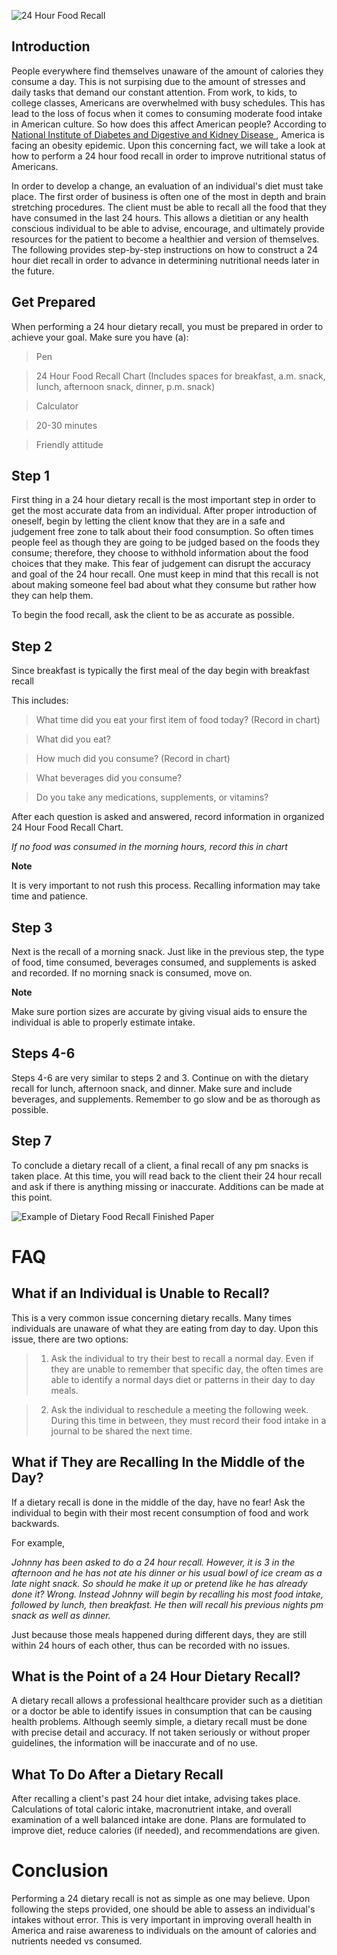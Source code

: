 ![ 24 Hour Food Recall ]( https://github.com/lakinsimmerman/Dietary-Food-Recall/blob/master/ll.jpg )
## Introduction ## 
People everywhere find themselves unaware of the amount of calories they consume a day.
This is not surpising due to the amount of stresses and daily tasks that demand our constant attention. From work, to kids, to college classes, Americans are overwhelmed with busy schedules. 
This has lead to the loss of focus when it comes to consuming moderate food intake in American culture. 
So how does this affect American people? 
According to [ National Institute of Diabetes and Digestive and Kidney Disease ]( https://www.niddk.nih.gov/health-information/health-statistics/overweight-obesity), America is facing an obesity epidemic. Upon this concerning fact, we will take a look at how to perform a 24 hour food recall in order to improve nutritional status of Americans.


In order to develop a change, an evaluation of an individual's diet must take place. 
The first order of business is often one of the most in depth and brain stretching procedures. 
The client must be able to recall all the food that they have consumed in the last 24 hours. 
This allows a dietitian or any health conscious individual to be able to advise, encourage, and ultimately provide resources for the patient to become a healthier and version of themselves. 
The following provides step-by-step instructions on how to construct a 24 hour diet recall in order to advance in determining nutritional needs later in the future.

## Get Prepared ##
When performing a 24 hour dietary recall, you must be prepared in order to achieve your goal. Make sure you have (a):
>Pen

>24 Hour Food Recall Chart (Includes spaces for breakfast, a.m. snack, lunch, afternoon snack, dinner, p.m. snack)

>Calculator

>20-30 minutes

>Friendly attitude



## Step 1 ##
First thing in a 24 hour dietary recall is the most important step in order to get the most accurate data from an individual. 
After proper introduction of oneself, begin by letting the client know that they are in a safe and judgement free zone to talk about their food consumption. 
So often times people feel as though they are going to be judged based on the foods they consume; therefore, they choose to withhold information about the food choices that they make.
This fear of judgement can disrupt the accuracy and goal of the 24 hour recall. 
One must keep in mind that this recall is not about making someone feel bad about what they consume but rather how they can help them. 

To begin the food recall, ask the client to be as accurate as possible.

## Step 2 ##
Since breakfast is typically the first meal of the day begin with breakfast recall

This includes:

>What time did you eat your first item of food today? (Record in chart) 

>What did you eat? 

>How much did you consume? (Record in chart) 

>What beverages did you consume? 

>Do you take any medications, supplements, or vitamins? 

After each question is asked and answered, record information in organized 24 Hour Food Recall Chart. 

*If no food was consumed in the morning hours, record this in chart* 

**Note**

It is very important to not rush this process. Recalling information may take time and patience. 

## Step 3 ##
Next is the recall of a morning snack. Just like in the previous step, the type of food, time consumed, beverages consumed, and supplements is asked and recorded. If no morning snack is consumed, move on. 

**Note** 

Make sure portion sizes are accurate by giving visual aids to ensure the individual is able to properly estimate intake.

## Steps 4-6 ##
Steps 4-6 are very similar to steps 2 and 3.
Continue on with the dietary recall for lunch, afternoon snack, and dinner. Make sure and include beverages, and supplements. 
Remember to go slow and be as thorough as possible. 

## Step 7 ##
To conclude a dietary recall of a client, a final recall of any pm snacks is taken place. 
At this time, you will read back to the client their 24 hour recall and ask if there is anything missing or inaccurate. 
Additions can be made at this point.

![ Example of Dietary Food Recall Finished Paper ](https://github.com/lakinsimmerman/Dietary-Food-Recall/blob/master/th3AOK1F13.jpg)


# FAQ #
## What if an Individual is Unable to Recall? ##

This is a very common issue concerning dietary recalls. Many times individuals are unaware of what they are eating from day to day. 
Upon this issue, there are two options:

>1. Ask the individual to try their best to recall a normal day. Even if they are unable to remember that specific day, the often times are able to identify a normal days diet or patterns in their day to day meals. 

>2. Ask the individual to reschedule a meeting the following week. During this time in between, they must record their food intake in a journal to be shared the next time. 

## What if They are Recalling In the Middle of the Day? 

If a dietary recall is done in the middle of the day, have no fear!
Ask the individual to begin with their most recent consumption of food and work backwards. 

For example, 

*Johnny has been asked to do a 24 hour recall. However, it is 3 in the afternoon and he has not ate his dinner or his usual bowl of ice cream as a late night snack. So should he make it up or pretend like he has already done it? Wrong. Instead Johnny will begin by recalling his most food intake, followed by lunch, then breakfast. He then will recall his previous nights pm snack as well as dinner.*

Just because those meals happened during different days, they are still within 24 hours of each other, thus can be recorded with no issues. 

## What is the Point of a 24 Hour Dietary Recall?

A dietary recall allows a professional healthcare provider such as a dietitian or a doctor be able to identify issues in consumption that can be causing health problems.
Although seemly simple, a dietary recall must be done with precise detail and accuracy. 
If not taken seriously or without proper guidelines, the information will be inaccurate and of no use. 

## What To Do After a Dietary Recall ##
After recalling a client's past 24 hour diet intake, advising takes place. Calculations of total caloric intake, macronutrient intake, and overall examination of a well balanced intake are done. 
Plans are formulated to improve diet, reduce calories (if needed), and recommendations are given.  

# Conclusion #
Performing a 24 dietary recall is not as simple as one may believe. 
Upon following the steps provided, one should be able to assess an individual's intakes without error. 
This is very important in improving overall health in America and raise awareness to individuals on the amount of calories and nutrients needed vs consumed. 


